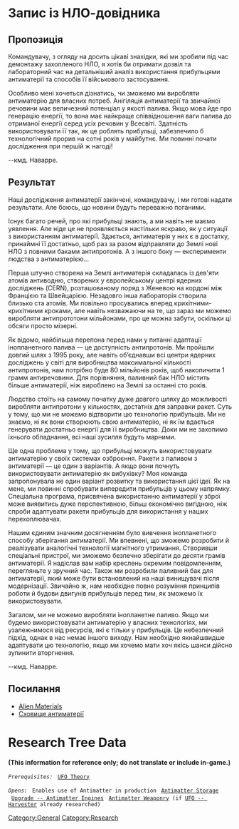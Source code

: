 # Запис із НЛО-довідника

## Пропозиція

Командувачу, з огляду на досить цікаві знахідки, які ми зробили під час
демонтажу захопленого НЛО, я хотів би отримати дозвіл та лабораторний
час на детальніший аналіз використання прибульцями антиматерії та
способів її військового застосування.

Особливо мені хочеться дізнатись, чи зможемо ми виробляти антиматерію
для власних потреб. Анігіляція антиматерії та звичайної речовини має
величезний потенціал у якості палива. Якщо мова йде про генерацію
енергії, то вона має найкраще співвідношення ваги палива до отриманої
енергії серед усіх речовин у Всесвіті. Здатність використовувати її так,
як це роблять прибульці, забезпечило б технологічний прорив на сотні
років у майбутнє. Ми повинні почати дослідження при першій ж нагоді!

--кмд. Наварре.

## Результат

Наші дослідження антиматерії закінчені, командувачу, і ми готові надати
результати. Але боюсь, що новини будуть переважно поганими.

Існує багато речей, про які прибульці знають, а ми навіть не маємо
уявлення. Але ніде це не проявляється настільки яскраво, як у ситуації з
використанням антиматерії. Здається, антиматерія у них є в достатку,
принаймні її достатньо, щоб раз за разом відправляти до Землі нові НЛО з
повними баками антипротонів. А з іншого боку — експерименти людства з
антиматерією...

Перша штучно створена на Землі антиматерія складалась із дев'яти атомів
антиводню, створених у європейському центрі ядерних досліджень (CERN),
розташованому поряд з Женевою на кордоні між Францією та Швейцарією.
Незадовго інша лабораторія створила близько ста атомів. Ми повільно
просувались вперед крихітними-крихітними кроками, але навіть незважаючи
на те, що зараз ми можемо виробляти антипрототони мільйонами, про це
можна забути, оскільки ці обсяги просто мізерні.

Як відомо, найбільша перепона перед нами у питанні адаптації
інопланетного палива — це доступність антипротонів. Ми пройшли довгий
шлях з 1995 року, але навіть об’єднавши всі центри ядерних досліджень у
світі для виробництва максимальної кількості антипротонів, нам потрібно
буде 80 мільйонів років, щоб накопичити 1 грамм антиречовини. Для
порівняння, паливний бак НЛО містить більше антиматерії, ніж вироблено
на Землі за останні сто років.

Людство стоїть на самому початку дуже довгого шляху до можливості
виробляти антипротони у кількостях, достатніх для заправки ракет. Суть у
тому, що ми не можемо відтворити цю технологію прибульців. Ми не знаємо,
ні як вони створюють свою антиматерію, ні як їм вдається генерувати
достатньо енергії для її виробництва. Доки ми не захопимо їхнього
обладнання, всі наші зусилля будуть марними.

Ще одна проблема у тому, що прибульці можуть використовувати антиматерію
у своїх системах озброєння. Ракети з паливом з антиматерії — це один з
варіантів. А якщо вони почнуть використовувати антиматерію як вибухівку?
Моя команда запропонувала не один варіант розвитку та використання цієї
ідеї. Як на мене, ми повинні спробувати випередити прибульців у цьому
напрямку. Спеціальна програма, присвячена використанню антиматерії у
зброї може виявитись дуже перспективною, більш економічно вигідною, ніж
спроби адаптувати ракети прибульців для використання у наших
перехоплювачах.

Нашим єдиним значним досягненням було вивчення інопланетного способу
зберігання антиматерії. Ми впевнені, що зможемо розробити й реалізувати
аналогічні технології магнітного утримання. Створивши спеціальні
пристрої, ми зможемо безпечно зберігати до десяти грамів антиматерії. Я
надіслав вам набір креслень окремим повідомленням, перегляньте у зручний
час. Також ми розробили паливний бак для антиматерії, який може бути
встановлений на наші винищувачі після модернізації. Звичайно ж, нам
необхідне повне розуміння принципів роботи й будови двигунів прибульців
перед тим, як зможемо їх використовувати.

Загалом, ми не можемо виробляти інопланетне паливо. Якщо ми будемо
використовувати антиматерію у власних технологіях, ми узалежнимося від
ресурсів, які є тільки у прибульців. Це небезпечний підхід, однак в нас
немає іншого виходу. Нам необхідно якнайшвидше адаптувати цю технологію,
якщо ми хочемо мати хоч якісь шанси дійсно зупинити вторгнення.

--кмд. Наварре.

## Посилання

- [Alien Materials](Research/Alien_Materials "wikilink")
- [Сховище антиматерії](Translation:B_antimatter_txt/uk "wikilink")

# Research Tree Data

**(This information for reference only; do not translate or include
in-game.)**

*`Prerequisites:`*
` `[`UFO Theory`](Research/UFO_Theory "wikilink")

*`Opens:`*
` Enables use of Antimatter in production`
` `[`Antimatter Storage`](Base_Facilities/Antimatter_Storage "wikilink")
` `[`Upgrade -- Antimatter Engines`](Aircraft_Equipment/Upgrades/Antimatter_Engines "wikilink")
` `[`Antimatter Weaponry`](Research/Antimatter_Weaponry "wikilink")` (if `[`UFO -- Harvester`](UFO/Harvester "wikilink")` already researched)`

[Category:General](Category:General "wikilink")
[Category:Research](Category:Research "wikilink")